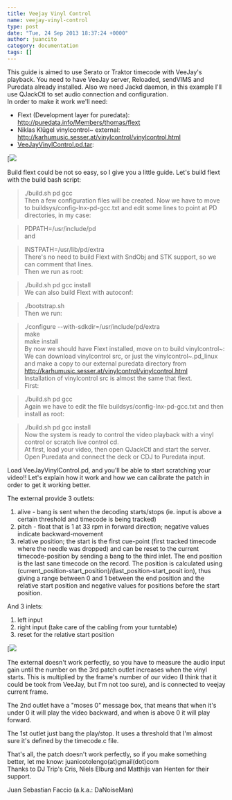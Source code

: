 ```yaml
---
title: Veejay Vinyl Control
name: veejay-vinyl-control
type: post
date: "Tue, 24 Sep 2013 18:37:24 +0000"
author: juancito
category: documentation
tags: []
---
```

This guide is aimed to use Serato or Traktor timecode with VeeJay's playback. You need to have VeeJay server, Reloaded, sendVIMS and Puredata already installed. Also we need Jackd daemon, in this example I'll use QJackCtl to set audio connection and configuration.  
In order to make it work we'll need:  

* Flext (Development layer for puredata):  
http://puredata.info/Members/thomas/flext  
* Niklas Klügel vinylcontrol~ external:  
http://karhumusic.sesser.at/vinylcontrol/vinylcontrol.html  
* [VeeJayVinylControl.pd.tar](/uploads/2013/09/VeeJayVinylControl.pd_.tar.gz):  

[![](/uploads/2013/09/VeeJayVinylControl.png)  

Build flext could be not so easy, so I give you a little guide. Let's build flext with the build bash script:  


> ./build.sh pd gcc  
Then a few configuration files will be created. Now we have to move to buildsys/config-lnx-pd-gcc.txt and edit some lines to point at PD directories, in my case:  


> PDPATH=/usr/include/pd  
and  


> INSTPATH=/usr/lib/pd/extra  
There's no need to build Flext with SndObj and STK support, so we can comment that lines.  
Then we run as root:  


> ./build.sh pd gcc install  
We can also build Flext with autoconf:  


> ./bootstrap.sh  
Then we run:  


> ./configure --with-sdkdir=/usr/include/pd/extra  
> make  
> make install  
By now we should have Flext installed, move on to build vinylcontrol~:  
We can download vinylcontrol src, or just the vinylcontrol~.pd_linux and make a copy to our external puredata directory from http://karhumusic.sesser.at/vinylcontrol/vinylcontrol.html  
Installation of vinylcontrol src is almost the same that flext.  
First:  


> ./build.sh pd gcc  
Again we have to edit the file buildsys/config-lnx-pd-gcc.txt and then install as root:  


> ./build.sh pd gcc install  
Now the system is ready to control the video playback with a vinyl control or scratch live control cd.  
At first, load your video, then open QJackCtl and start the server. Open Puredata and connect the deck or CDJ to Puredata input.  

Load VeeJayVinylControl.pd, and you'll be able to start scratching your video!! Let's explain how it work and how we can calibrate the patch in order to get it working better.  

The external provide 3 outlets:  
1) alive - bang is sent when the decoding starts/stops (ie. input is above a certain threshold and timecode is being tracked)  
2) pitch - float that is 1 at 33 rpm in forward direction; negative values indicate backward-movement  
3) relative position; the start is the first cue-point (first tracked timecode where the needle was dropped) and can be reset to the current timecode-position by sending a bang to the third inlet. The end position is the last sane timecode on the record. The position is calculated using (current_position-start_position)/(last_position-start_posit ion), thus giving a range between 0 and 1 between the end position and the relative start position and negative values for positions before the start position.  

And 3 inlets:  
1) left input  
2) right input (take care of the cabling from your turntable)  
3) reset for the relative start position  

[![](/uploads/2013/09/vinylcontrol.png)  

The external doesn't work perfectly, so you have to measure the audio input gain until the number on the 3rd patch outlet increases when the vinyl starts. This is multiplied by the frame's number of our video (I think that it could be took from VeeJay, but I'm not too sure), and is connected to veejay current frame.  

The 2nd outlet have a "moses 0" message box, that means that when it's under 0 it will play the video backward, and when is above 0 it will play forward.  

The 1st outlet just bang the play/stop. It uses a threshold that I'm almost sure it's defined by the timecode.c file.  

That's all, the patch doesn't work perfectly, so if you make something better, let me know: juanicotolengo(at)gmail(dot)com  
Thanks to DJ Trip's Cris, Niels Elburg and Matthijs van Henten for their support.  

Juan Sebastian Faccio (a.k.a.: DaNoiseMan)